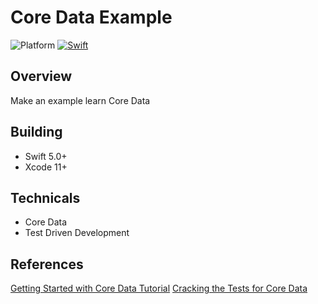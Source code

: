 # Core Data Example

![Platform](https://img.shields.io/cocoapods/p/SquishButton.svg?style=flat)
[![Swift](https://img.shields.io/badge/Swift-5-orange.svg?style=flat)](https://developer.apple.com/swift)

## Overview
Make an example learn Core Data

## Building
- Swift 5.0+
- Xcode 11+

## Technicals
- Core Data
- Test Driven Development

## References
[Getting Started with Core Data Tutorial](https://www.raywenderlich.com/7569-getting-started-with-core-data-tutorial)
[Cracking the Tests for Core Data](https://medium.com/flawless-app-stories/cracking-the-tests-for-core-data-15ef893a3fee)


